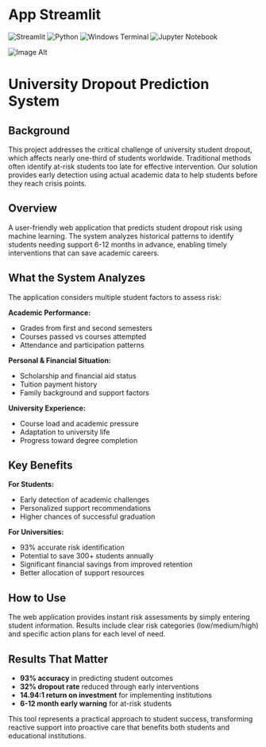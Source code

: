 # App Streamlit
![Streamlit](https://img.shields.io/badge/Streamlit-%23FE4B4B.svg?style=for-the-badge&logo=streamlit&logoColor=white)
![Python](https://img.shields.io/badge/python-3670A0?style=for-the-badge&logo=python&logoColor=ffdd54)
![Windows Terminal](https://img.shields.io/badge/Windows%20Terminal-%234D4D4D.svg?style=for-the-badge&logo=windows-terminal&logoColor=white)
![Jupyter Notebook](https://img.shields.io/badge/jupyter-%23FA0F00.svg?style=for-the-badge&logo=jupyter&logoColor=white)

![Image Alt](https://github.com/larissa-cb/predecirdenuevo/blob/main/Banner.png?raw=true)

# University Dropout Prediction System

## Background
This project addresses the critical challenge of university student dropout, which affects nearly one-third of students worldwide. Traditional methods often identify at-risk students too late for effective intervention. Our solution provides early detection using actual academic data to help students before they reach crisis points.

## Overview
A user-friendly web application that predicts student dropout risk using machine learning. The system analyzes historical patterns to identify students needing support 6-12 months in advance, enabling timely interventions that can save academic careers.

## What the System Analyzes
The application considers multiple student factors to assess risk:

**Academic Performance:**
- Grades from first and second semesters
- Courses passed vs courses attempted
- Attendance and participation patterns

**Personal & Financial Situation:**
- Scholarship and financial aid status
- Tuition payment history
- Family background and support factors

**University Experience:**
- Course load and academic pressure
- Adaptation to university life
- Progress toward degree completion

## Key Benefits

**For Students:**
- Early detection of academic challenges
- Personalized support recommendations
- Higher chances of successful graduation

**For Universities:**
- 93% accurate risk identification
- Potential to save 300+ students annually
- Significant financial savings from improved retention
- Better allocation of support resources

## How to Use
The web application provides instant risk assessments by simply entering student information. Results include clear risk categories (low/medium/high) and specific action plans for each level of need.

## Results That Matter
- **93% accuracy** in predicting student outcomes
- **32% dropout rate** reduced through early interventions
- **14.94:1 return on investment** for implementing institutions
- **6-12 month early warning** for at-risk students

This tool represents a practical approach to student success, transforming reactive support into proactive care that benefits both students and educational institutions.
